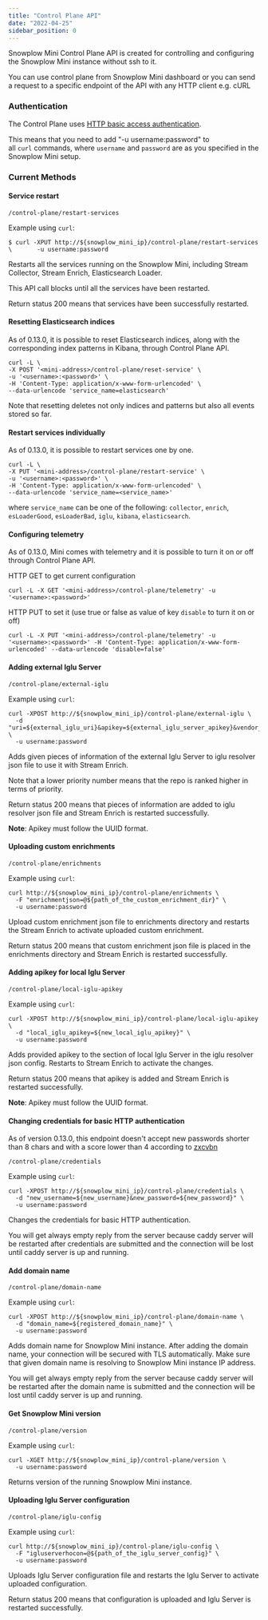 ```yaml
---
title: "Control Plane API"
date: "2022-04-25"
sidebar_position: 0
---
```


Snowplow Mini Control Plane API is created for controlling and configuring the Snowplow Mini instance without ssh to it.

You can use control plane from Snowplow Mini dashboard or you can send a request to a specific endpoint of the API with any HTTP client e.g. cURL

### Authentication

The Control Plane uses [HTTP basic access authentication](https://en.wikipedia.org/wiki/Basic_access_authentication).

This means that you need to add "-u username:password" to all `curl` commands, where `username` and `password` are as you specified in the Snowplow Mini setup.

### Current Methods

#### Service restart

```
/control-plane/restart-services﻿
```

Example using `curl`:

```
$ curl -XPUT http://${snowplow_mini_ip}/control-plane/restart-services \       -u username:password﻿
```

Restarts all the services running on the Snowplow Mini, including Stream Collector, Stream Enrich, Elasticsearch Loader.

This API call blocks until all the services have been restarted.

Return status 200 means that services have been successfully restarted.

#### Resetting Elasticsearch indices[](/docs/pipeline-components-and-applications/snowplow-mini/usage-guide/#resetting-elasticsearch-indices)

As of 0.13.0, it is possible to reset Elasticsearch indices, along with the corresponding index patterns in Kibana, through Control Plane API.

```
curl -L \
-X POST '<mini-address>/control-plane/reset-service' \
-u '<username>:<password>' \
-H 'Content-Type: application/x-www-form-urlencoded' \
--data-urlencode 'service_name=elasticsearch'
```

Note that resetting deletes not only indices and patterns but also all events stored so far.

#### Restart services individually[](/docs/pipeline-components-and-applications/snowplow-mini/usage-guide/#restart-services-individually)

As of 0.13.0, it is possible to restart services one by one.

```
curl -L \
-X PUT '<mini-address>/control-plane/restart-service' \
-u '<username>:<password>' \
-H 'Content-Type: application/x-www-form-urlencoded' \
--data-urlencode 'service_name=<service_name>'
```

where `service_name` can be one of the following: `collector`, `enrich`, `esLoaderGood`, `esLoaderBad`, `iglu`, `kibana`, `elasticsearch`.

#### Configuring telemetry[](/docs/pipeline-components-and-applications/snowplow-mini/usage-guide/#configuring-telemetry)

As of 0.13.0, Mini comes with telemetry and it is possible to turn it on or off through Control Plane API.

HTTP GET to get current configuration

```
curl -L -X GET '<mini-address>/control-plane/telemetry' -u '<username>:<password>'
```

HTTP PUT to set it (use true or false as value of key `disable` to turn it on or off)

```
curl -L -X PUT '<mini-address>/control-plane/telemetry' -u '<username>:<password>' -H 'Content-Type: application/x-www-form-urlencoded' --data-urlencode 'disable=false'
```

#### Adding external Iglu Server

```
/control-plane/external-iglu﻿
```

Example using `curl`:

```
curl -XPOST http://${snowplow_mini_ip}/control-plane/external-iglu \
  -d "uri=${external_iglu_uri}&apikey=${external_iglu_server_apikey}&vendor_prefix=${vendor_prefix}&name=${iglu_server_name}&priority=${priority}" \
  -u username:password
```

Adds given pieces of information of the external Iglu Server to iglu resolver json file to use it with Stream Enrich.

Note that a lower priority number means that the repo is ranked higher in terms of priority.

Return status 200 means that pieces of information are added to iglu resolver json file and Stream Enrich is restarted successfully.

**Note**: Apikey must follow the UUID format.

#### Uploading custom enrichments

```
/control-plane/enrichments﻿
```

Example using `curl`:

```
curl http://${snowplow_mini_ip}/control-plane/enrichments \
  -F "enrichmentjson=@${path_of_the_custom_enrichment_dir}" \
  -u username:password
```

Upload custom enrichment json file to enrichments directory and restarts the Stream Enrich to activate uploaded custom enrichment.

Return status 200 means that custom enrichment json file is placed in the enrichments directory and Stream Enrich is restarted successfully.

#### Adding apikey for local Iglu Server

```
/control-plane/local-iglu-apikey﻿
```

Example using `curl`:

```
curl -XPOST http://${snowplow_mini_ip}/control-plane/local-iglu-apikey \
  -d "local_iglu_apikey=${new_local_iglu_apikey}" \
  -u username:password
```

Adds provided apikey to the section of local Iglu Server in the iglu resolver json config. Restarts to Stream Enrich to activate the changes.

Return status 200 means that apikey is added and Stream Enrich is restarted successfully.

**Note**: Apikey must follow the UUID format.

#### Changing credentials for basic HTTP authentication

As of version 0.13.0, this endpoint doesn't accept new passwords shorter than 8 chars and with a score lower than 4 according to [zxcvbn](https://pkg.go.dev/github.com/trustelem/zxcvbn)

```
/control-plane/credentials
```

Example using `curl`:

```
curl -XPOST http://${snowplow_mini_ip}/control-plane/credentials \
  -d "new_username=${new_username}&new_password=${new_password}" \
  -u username:password
```

Changes the credentials for basic HTTP authentication.

You will get always empty reply from the server because caddy server will be restarted after credentials are submitted and the connection will be lost until caddy server is up and running.

#### Add domain name

```
/control-plane/domain-name﻿
```

Example using `curl`:

```
curl -XPOST http://${snowplow_mini_ip}/control-plane/domain-name \
  -d "domain_name=${registered_domain_name}" \
  -u username:password
```

Adds domain name for Snowplow Mini instance. After adding the domain name, your connection will be secured with TLS automatically. Make sure that given domain name is resolving to Snowplow Mini instance IP address.

You will get always empty reply from the server because caddy server will be restarted after the domain name is submitted and the connection will be lost until caddy server is up and running.

#### Get Snowplow Mini version

```
/control-plane/version﻿
```

Example using `curl`:

```
curl -XGET http://${snowplow_mini_ip}/control-plane/version \
  -u username:password
```

Returns version of the running Snowplow Mini instance.

#### Uploading Iglu Server configuration

```
/control-plane/iglu-config﻿
```

Example using `curl`:

```
curl http://${snowplow_mini_ip}/control-plane/iglu-config \
  -F "igluserverhocon=@${path_of_the_iglu_server_config}" \
  -u username:password
```

Uploads Iglu Server configuration file and restarts the Iglu Server to activate uploaded configuration.

Return status 200 means that configuration is uploaded and Iglu Server is restarted successfully.
